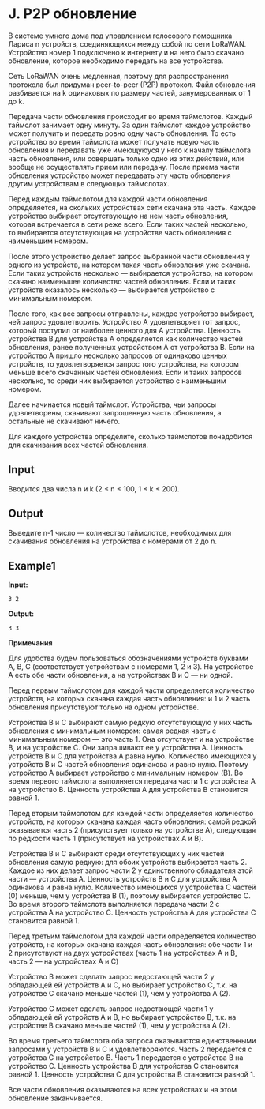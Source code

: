 # J. P2P обновление

В системе умного дома под управлением голосового помощника Лариса n устройств, соединяющихся между собой по сети LoRaWAN. Устройство номер 1 подключено к интернету и на него было скачано обновление, которое необходимо передать на все устройства.

Сеть LoRaWAN очень медленная, поэтому для распространения протокола был придуман peer-to-peer (P2P) протокол. Файл обновления разбивается на k одинаковых по размеру частей, занумерованных от 1 до k.

Передача части обновления происходит во время таймслотов. Каждый таймслот занимает одну минуту. За один таймслот каждое устройство может получить и передать ровно одну часть обновления. То есть устройство во время таймслота может получать новую часть обновления и передавать уже имеющуюуся у него к началу таймслота часть обновления, или совершать только одно из этих действий, или вообще не осуществлять прием или передачу. После приема части обновления устройство может передавать эту часть обновления другим устройствам в следующих таймслотах.

Перед каждым таймслотом для каждой части обновления определяется, на скольких устройствах сети скачана эта часть. Каждое устройство выбирает отсутствующую на нем часть обновления, которая встречается в сети реже всего. Если таких частей несколько, то выбирается отсутствующая на устройстве часть обновления с наименьшим номером.

После этого устройство делает запрос выбранной части обновления у одного из устройств, на котором такая часть обновления уже скачана. Если таких устройств несколько — выбирается устройство, на котором скачано наименьшее количество частей обновления. Если и таких устройств оказалось несколько — выбирается устройство с минимальным номером.

После того, как все запросы отправлены, каждое устройство выбирает, чей запрос удовлетворить. Устройство A удовлетворяет тот запрос, который поступил от наиболее ценного для A устройства. Ценность устройства B для устройства A определяется как количество частей обновления, ранее полученных устройством A от устройства B. Если на устройство A пришло несколько запросов от одинаково ценных устройств, то удовлетворяется запрос того устройства, на котором меньше всего скачанных частей обновления. Если и таких запросов несколько, то среди них выбирается устройство с наименьшим номером.

Далее начинается новый таймслот. Устройства, чьи запросы удовлетворены, скачивают запрошенную часть обновления, а остальные не скачивают ничего.

Для каждого устройства определите, сколько таймслотов понадобится для скачивания всех частей обновления.

## Input

Вводится два числа n и k (2 ≤ n ≤ 100, 1 ≤ k ≤ 200).

## Output

Выведите n-1 число — количество таймслотов, необходимых для скачивания обновления на устройства с номерами от 2 до n.  

## Example1
**Input:**
```
3 2
```
**Output:**
```
3 3
``` 

**Примечания**

Для удобства будем пользоваться обозначениями устройств буквами A, B, C (соответствует устройствам с номерами 1, 2 и 3). На устройстве A есть обе части обновления, а на устройствах B и C — ни одной.

Перед первым таймслотом для каждой части определяется количество устройств, на которых скачана каждая часть обновления: и 1 и 2 часть обновления присутствуют только на одном устройстве.

Устройства B и C выбирают самую редкую отсутствующую у них часть обновления с минимальным номером: самая редкая часть с минимальным номером — это часть 1. Она отсутствует и на устройстве B, и на устройстве С. Они запрашивают ее у устройства A. Ценность устройств B и C для устройства A равна нулю. Количество имеющихся у устройств B и C частей обновления одинакова и равно нулю. Поэтому устройство A выбирает устройство с минимальным номером (B). Во время первого таймслота выполняется передача части 1 с устройства A на устройство B. Ценность устройства A для устройства B становится равной 1.

Перед вторым таймслотом для каждой части определяется количество устройств, на которых скачана каждая часть обновления: самой редкой оказывается часть 2 (присутствует только на устройстве A), следующая по редкости часть 1 (присутствует на устройствах A и B).

Устройства B и C выбирают среди отсутствующих у них частей обновления самую редкую: для обоих устройств выбирается часть 2. Каждое из них делает запрос части 2 у единственного обладателя этой части — устройства A. Ценность устройств B и C для устройства A одинакова и равна нулю. Количество имеющихся у устройства C частей (0) меньше, чем у устройства B (1), поэтому выбирается устройство C. Во время второго таймслота выполняется передача части 2 с устройства A на устройство C. Ценность устройства A для устройства C становится равной 1.

Перед третьим таймслотом для каждой части определяется количество устройств, на которых скачана каждая часть обновления: обе части 1 и 2 присутствуют на двух устройствах (часть 1 на устройствах A и B, часть 2 — на устройствах A и C)

Устройство B может сделать запрос недостающей части 2 у обладающей ей устройств A и C, но выбирает устройство C, т.к. на устройстве C скачано меньше частей (1), чем у устройства A (2).

Устройство C может сделать запрос недостающей части 1 у обладающей ей устройств A и B, но выбирает устройство B, т.к. на устройстве B скачано меньше частей (1), чем у устройства A (2).

Во время третьего таймслота оба запроса оказываются единственными запросами у устройств B и C и удовлетворяются. Часть 2 передается с устройства C на устройство B. Часть 1 передается с устройства B на устройство C. Ценность устройства B для устройства C становится равной 1. Ценность устройства C для устройства B становится равной 1.

Все части обновления оказываются на всех устройствах и на этом обновление заканчивается.
